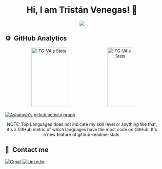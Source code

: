 <h1 align="center">
Hi, I am Tristán Venegas! 👋
</h1>

<p align="center">
<img src="https://readme-typing-svg.herokuapp.com?font=Fira+Code&pause=1000&center=true&vCenter=true&width=435&lines=Software+Developer;Front-end+Developer;ML+%7C+Algorithms+%7C+OOP">
</p>




## ⚙️ &nbsp;GitHub Analytics
<div align="center">
<img   width="49%" height="195px" src="https://github-readme-stats.vercel.app/api?username=TG-VA&theme=blueberry&show_icons=true&hide_border=true&count_private=true" alt="TG-VA's Stats"/> <img  width="41%" height="195px" src="https://github-readme-stats.vercel.app/api/top-langs/?username=TG-VA&theme=blueberry&show_icons=true&hide_border=true&layout=compact" alt="TG-VA's Stats"/>
</div>

[![Ashutosh's github activity graph](https://github-readme-activity-graph.vercel.app/graph?username=TG-VA&bg_color=242938&color=26daa1&line=6683c3&point=26d09b&area=true&hide_border=true)](https://github.com/ashutosh00710/github-readme-activity-graph)

<p align="center">
    NOTE: Top Languages does not indicate my skill level or anything like that, it's a GitHub metric of which languages have the most code on GitHub. It's a new feature of github-readme-stats.
</p>




## 📧 &nbsp;Contact me
[![Gmail](https://img.shields.io/badge/Gmail-D14836?style=for-the-badge&logo=gmail&logoColor=white)](mailto:tristanvenegasdev@gmail.com) [![Linkedin](https://img.shields.io/badge/LinkedIn-0077B5?style=for-the-badge&logo=linkedin&logoColor=white)](https://www.linkedin.com/in/tgva/)

